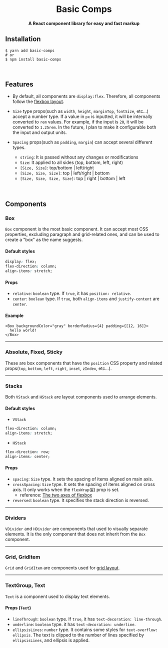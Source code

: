 <h1 align="center">Basic Comps</h1>
<h4 align="center">A React component library for easy and fast markup</h4>

## Installation

```shell
$ yarn add basic-comps
# or
$ npm install basic-comps
```

<br />

## Features

- By default, all components are `display:flex`. Therefore, all components follow the [flexbox layout](https://developer.mozilla.org/en-US/docs/Learn/CSS/CSS_layout/Flexbox).

- `Size` type props(such as `width`, `height`, `marginTop`, `fontSize`, etc...) accept a number type. If a value in `px` is inputted, it will be internally converted to `rem` values. For example, if the input is `20`, it will be converted to `1.25rem`.
  In the future, I plan to make it configurable both the input and output units.
- `Spacing` props(such as `padding`, `margin`) can accept several different types.
  - `string`: It is passed without any changes or modifications
  - `Size`: It applied to all sides (top, bottom, left, right)
  - `[Size, Size]`: top/bottom | left/right
  - `[Size, Size, Size]`: top | left/right | bottom
  - `[Size, Size, Size, Size]`: top | right | bottom | left

<br />

## Components

### Box

`Box` component is the most basic component. It can accept most CSS properties, excluding paragraph and grid-related ones, and can be used to create a "box" as the name suggests.

#### Default styles

```CSS
display: flex;
flex-direction: column;
align-items: stretch;
```

#### Props

- `relative`: `boolean` type. If `true`, it has `position: relative`.
- `center`: `boolean` type. If `true`, both `align-items` and `justify-content` are `center`.

#### Example

```JSX
<Box backgroundColor="gray" borderRadius={4} padding={[12, 16]}>
  hello world!
</Box>
```

---

### Absolute, Fixed, Sticky

These are box components that have the `position` CSS property and related props(`top`, `bottom`, `left`, `right`, `inset`, `zIndex`, etc...).

---

### Stacks

Both `VStack` and `HStack` are layout components used to arrange elements.

#### Default styles

- `VStack`

```CSS
flex-direction: column;
align-items: stretch;
```

- `HStack`

```CSS
flex-direction: row;
align-items: center;
```

#### Props

- `spacing`: `Size` type. It sets the spacing of items aligned on main axis.
- `crossSpacing`: `Size` type. It sets the spacing of items aligned on cross axis. It only works when the `flexWrap`([#](https://developer.mozilla.org/en-US/docs/Web/CSS/flex-wrap)) prop is set.
  - reference: [The two axes of flexbox](https://developer.mozilla.org/en-US/docs/Web/CSS/CSS_Flexible_Box_Layout/Basic_Concepts_of_Flexbox#the_two_axes_of_flexbox)
- `reversed`: `boolean` type. It specifies the stack direction is reversed.

---

### Dividers

`VDivider` and `HDivider` are components that used to visually separate elements. It is the only component that does not inherit from the `Box` component.

---

### Grid, GridItem

`Grid` and `GridItem` are components used for [grid layout](https://developer.mozilla.org/en-US/docs/Web/CSS/CSS_Grid_Layout).

---

### TextGroup, Text

`Text` is a component used to display text elements.

#### Props (`Text`)

- `lineThrough`: `boolean` type. If `true`, it has `text-decoration: line-through`.
- `underline`: `boolean` type. it has `text-decoration: underline`.
- `ellipsisLines`: `number` type. It contains some styles for `text-overflow: ellipsis`. The text is clipped to the number of lines specified by `ellipsisLines`, and ellipsis is applied.
